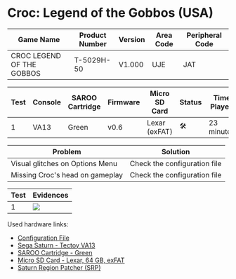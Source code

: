 # Croc: Legend of the Gobbos (USA)

| Game Name                 | Product Number | Version | Area Code | Peripheral Code |
| ------------------------- | -------------- | ------- | --------- | --------------- |
| CROC LEGEND OF THE GOBBOS | T-5029H-50     | V1.000  | UJE       | JAT             |

| Test | Console | SAROO Cartridge | Firmware | Micro SD Card | Status              | Time Played |
| ---- | ------- | --------------- | -------- | ------------- | ------------------- | ----------- |
| 1    | VA13    | Green           | v0.6     | Lexar (exFAT) | :hammer_and_wrench: | 23 minutes  |

| Problem                         | Solution                     |
| ------------------------------- | ---------------------------- |
| Visual glitches on Options Menu | Check the configuration file |
| Missing Croc's head on gameplay | Check the configuration file |

| Test | Evidences                                                                                        |
| ---- | ------------------------------------------------------------------------------------------------ |
| 1    | [![](https://img.youtube.com/vi/BPneUdYxAtk/0.jpg)](https://www.youtube.com/watch?v=BPneUdYxAtk) |

Used hardware links:

- [Configuration File](https://github.com/williamdsw/saroo-configuration-list/blob/master/Regions/Retails/USA/T-5029H-50/README.md)
- [Sega Saturn - Tectoy VA13](../../../../Info/Consoles/VA13/README.md)
- [SAROO Cartridge - Green](../../../../Info/Cartridges/RetroGameParadiseStore/1.32F/README.md)
- [Micro SD Card - Lexar, 64 GB, exFAT](../../../../Info/SdCards/Lexar/64GB/exfat/README.md)
- [Saturn Region Patcher (SRP)](https://segaxtreme.net/resources/saturn-region-patcher.81/download)
